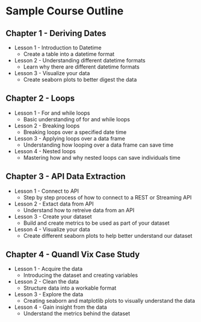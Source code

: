 # Sample Course Outline


## Chapter 1 - Deriving Dates
* Lesson 1 - Introduction to Datetime
	* Create a table into a datetime format
* Lesson 2 - Understanding different datetime formats
	*  Learn why there are different datetime formats
* Lesson 3 - Visualize your data
	* Create seaborn plots to better digest the data

	
## Chapter 2 - Loops
* Lesson 1 - For and while loops
	* Basic understanding of for and while loops
* Lesson 2 - Breaking loops
	* Breaking loops over a specified date time
* Lesson 3 - 	Applying loops over a data frame
	* Understanding how looping over a data frame can save time
* Lesson 4 - Nested loops
	* Mastering how and why nested loops can save individuals time

	
## Chapter 3 - API Data Extraction
* Lesson 1 - Connect to API
	* Step by step process of how to connect to a REST or Streaming API
* Lesson 2 - Extact data from API
	* Understand how to retreive data from an API
* Lesson 3 - Create your dataset
	* Build and create metrics to be used as part of your dataset
* Lesson 4 - Visualize your data
	* Create different seaborn plots to help better understand our dataset

	
## Chapter 4 - Quandl Vix Case Study
* Lesson 1 - Acquire the data
	* Introducing the dataset and creating variables
* Lesson 2 - Clean the data
	* Structure data into a workable format
* Lesson 3 - Explore the data
	* Creating seaborn and matplotlib plots to visually understand the data
* Lesson 4 - Gain insight from the data
	* Understand the metrics behind the dataset